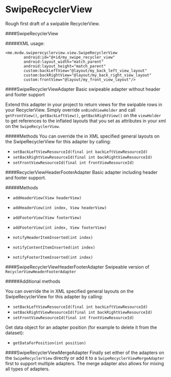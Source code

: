 # SwipeRecyclerView

Rough first draft of a swipable RecyclerView.

####SwipeRecyclerView

#####XML usage:
```
<me.mvdw.swiperecyclerview.view.SwipeRecyclerView
        android:id="@+id/my_swipe_recycler_view"
        android:layout_width="match_parent"
        android:layout_height="match_parent"
        custom:backLeftView="@layout/my_back_left_view_layout"
        custom:backRightView="@layout/my_back_right_view_layout"
        custom:frontView="@layout/my_front_view_layout"/>
```


####SwipeRecyclerViewAdapter
Basic swipeable adapter without header and footer support

Extend this adapter in your project to return views for the swipable rows in your RecyclerView. Simply override `onBindViewHolder` and call `getFrontView()`, `getBackLeftView()`, `getBackRightView()` on the `viewHolder` to get references to the inflated layouts that you set as attributes in your xml on the `SwipeRecyclerView`.

#####Methods
You can override the in XML specified general layouts on the SwipeRecyclerView for this adapter by calling:
- `setBackLeftViewResourceId(final int backLeftViewResourceId)`
- `setBackRightViewResourceId(final int backRightViewResourceId)`
- `setFrontViewResourceId(final int frontViewResourceId)`


####RecyclerViewHeaderFooterAdapter
Basic adapter including header and footer support.

#####Methods
- `addHeaderView(View headerView)`
- `addHeaderView(int index, View headerView)`
- `addFooterView(View footerView)`
- `addFooterView(int index, View footerView)`

- `notifyHeaderItemInserted(int index)`
- `notifyContentItemInserted(int index)`
- `notifyFooterItemInserted(int index)`


####SwipeRecyclerViewHeaderFooterAdapter
Swipeable version of `RecyclerViewHeaderFooterAdapter`

#####Additional methods

You can override the in XML specified general layouts on the SwipeRecyclerView for this adapter by calling:
- `setBackLeftViewResourceId(final int backLeftViewResourceId)`
- `setBackRightViewResourceId(final int backRightViewResourceId)`
- `setFrontViewResourceId(final int frontViewResourceId)`

Get data object for an adapter position (for example to delete it from the dataset):
- `getDataForPosition(int position)`


####SwipeRecyclerViewMergeAdapter
Finally set either of the adapters on the `SwipeRecyclerView` directly or add it to a `SwipeRecyclerViewMergeAdapter` first to support multiple adapters. The merge adapter also allows for mixing all types of adapters.
